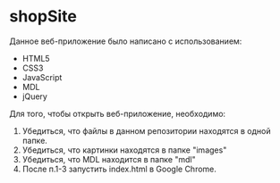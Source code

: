 # shopSite

Данное веб-приложение было написано с использованием:
- HTML5
- CSS3
- JavaScript
- MDL
- jQuery

Для того, чтобы открыть веб-приложение, необходимо:
1) Убедиться, что файлы в данном репозитории находятся в одной папке.
2) Убедиться, что картинки находятся в папке "images"
3) Убедиться, что MDL находится в папке "mdl"
4) После п.1-3 запустить index.html в Google Chrome.
